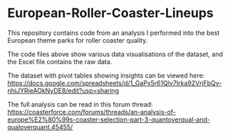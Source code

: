 # European-Roller-Coaster-Lineups
This repository contains code from an analysis I performed into the best European theme parks for roller coaster quality.

The code files above show various data visualisations of the dataset, and the Excel file contains the raw data.

The dataset with pivot tables showing insights can be viewed here: https://docs.google.com/spreadsheets/d/1_GaPx5r61Qlv7Irka92VrjFbQy-nhiJYRjeAOkNyDE8/edit?usp=sharing

The full analysis can be read in this forum thread: https://coasterforce.com/forums/threads/an-analysis-of-europe%E2%80%99s-coaster-selection-part-3-quantoverqual-and-qualoverquant.45455/
